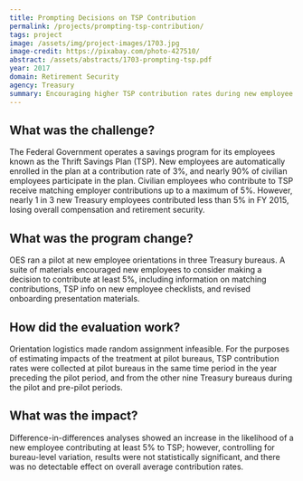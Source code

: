 ```yaml
---
title: Prompting Decisions on TSP Contribution
permalink: /projects/prompting-tsp-contribution/ 
tags: project
image: /assets/img/project-images/1703.jpg
image-credit: https://pixabay.com/photo-427510/
abstract: /assets/abstracts/1703-prompting-tsp.pdf 
year: 2017
domain: Retirement Security 
agency: Treasury
summary: Encouraging higher TSP contribution rates during new employee orientation showed no detectable effect on overall average contribution rates.
---
```

## What was the challenge?

The Federal Government operates a savings program for its employees known as the Thrift Savings Plan (TSP). New employees are automatically enrolled in the plan at a contribution rate of 3%, and nearly 90% of civilian employees participate in the plan. Civilian employees who contribute to TSP receive matching employer contributions up to a maximum of  5%. However, nearly 1 in 3 new Treasury employees contributed less than 5% in FY 2015, losing overall compensation and retirement security.

## What was the program change?

OES ran a pilot at new employee orientations in three Treasury bureaus. A suite of materials encouraged new employees to consider making a decision to contribute at least 5%, including information on matching contributions, TSP info on new employee checklists, and revised onboarding presentation materials.  

## How did the evaluation work?

Orientation logistics made random assignment infeasible. For the purposes of estimating impacts of the treatment at pilot bureaus, TSP contribution rates were collected at pilot bureaus in the same time period in the year preceding the pilot period, and from the other nine Treasury bureaus during the pilot and pre-pilot periods. 

## What was the impact?

Difference-in-differences analyses showed an increase in the likelihood of a new employee contributing at least 5% to TSP; however, controlling for bureau-level variation, results were not statistically significant, and there was no detectable effect on overall average contribution rates. 
